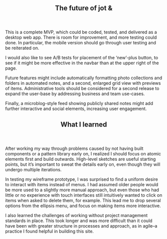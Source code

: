 <section> <!-- future -->
  <header class="centerGrid">
    <h1>The future of <span>jot &amp</span></h1>
  </header>

  <p>This is a complete MVP, which could be coded, tested, and delivered as a desktop web app. There is room for improvement, and more testing could done. In particular, the mobile version should go through user testing and be reiterated on.</p>

  <p>I would also like to see A/B tests for placement of the ‘new’-plus button, to see if it might be more effective in the navbar than at the upper right of the page.</p>

  <p>Future features might include automatically formatting photo collections and folders in automated notes, and a second, enlarged grid view with previews of items. Administrative tools should be considered for a second release to expand the user-base by addressing business and team use-cases.</p>

  <p>Finally, a microblog-style feed showing publicly shared notes might add further interactive and social elements, increasing user engagement.</p>
</section> <!-- end future (oh no! No more future. It's all over!)-->

<section class="lgBreak"> <!-- what I learned -->
  <header class="centerGrid">
    <h1>What I learned</h1>
  </header>

  <p>After working my way through problems caused by not having built components or a pattern library early on, I realized I should focus on atomic elements first and build outwards. High-level sketches are useful starting points, but it’s important to sweat the details early on, even though they will undergo multiple iterations.</p>

  <p>In testing my wireframe prototype, I was surprised to find a uniform desire to interact with items instead of menus. I had assumed older people would be more used to a slightly more manual approach, but even those who had little or no experience with touch interfaces still intuitively wanted to click on items when asked to delete them, for example. This lead me to drop several options from the ellipsis menu, and focus on making items more interactive.</p>

  <p>I also learned the challenges of working without project management standards in place. This took longer and was more difficult than it could have been with greater structure in processes and approach, as in agile–a practice I found helpful in building this site.</p>
</section> <!-- end what I learned -->
